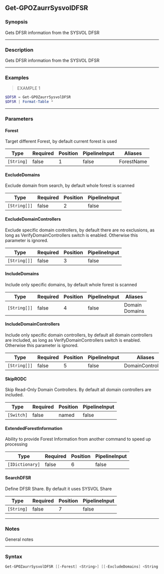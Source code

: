 Get-GPOZaurrSysvolDFSR
----------------------

### Synopsis
Gets DFSR information from the SYSVOL DFSR

---

### Description

Gets DFSR information from the SYSVOL DFSR

---

### Examples
> EXAMPLE 1

```PowerShell
$DFSR = Get-GPOZaurrSysvolDFSR
$DFSR | Format-Table *
```

---

### Parameters
#### **Forest**
Target different Forest, by default current forest is used

|Type      |Required|Position|PipelineInput|Aliases   |
|----------|--------|--------|-------------|----------|
|`[String]`|false   |1       |false        |ForestName|

#### **ExcludeDomains**
Exclude domain from search, by default whole forest is scanned

|Type        |Required|Position|PipelineInput|
|------------|--------|--------|-------------|
|`[String[]]`|false   |2       |false        |

#### **ExcludeDomainControllers**
Exclude specific domain controllers, by default there are no exclusions, as long as VerifyDomainControllers switch is enabled. Otherwise this parameter is ignored.

|Type        |Required|Position|PipelineInput|
|------------|--------|--------|-------------|
|`[String[]]`|false   |3       |false        |

#### **IncludeDomains**
Include only specific domains, by default whole forest is scanned

|Type        |Required|Position|PipelineInput|Aliases           |
|------------|--------|--------|-------------|------------------|
|`[String[]]`|false   |4       |false        |Domain<br/>Domains|

#### **IncludeDomainControllers**
Include only specific domain controllers, by default all domain controllers are included, as long as VerifyDomainControllers switch is enabled. Otherwise this parameter is ignored.

|Type        |Required|Position|PipelineInput|Aliases          |
|------------|--------|--------|-------------|-----------------|
|`[String[]]`|false   |5       |false        |DomainControllers|

#### **SkipRODC**
Skip Read-Only Domain Controllers. By default all domain controllers are included.

|Type      |Required|Position|PipelineInput|
|----------|--------|--------|-------------|
|`[Switch]`|false   |named   |false        |

#### **ExtendedForestInformation**
Ability to provide Forest Information from another command to speed up processing

|Type           |Required|Position|PipelineInput|
|---------------|--------|--------|-------------|
|`[IDictionary]`|false   |6       |false        |

#### **SearchDFSR**
Define DFSR Share. By default it uses SYSVOL Share

|Type      |Required|Position|PipelineInput|
|----------|--------|--------|-------------|
|`[String]`|false   |7       |false        |

---

### Notes
General notes

---

### Syntax
```PowerShell
Get-GPOZaurrSysvolDFSR [[-Forest] <String>] [[-ExcludeDomains] <String[]>] [[-ExcludeDomainControllers] <String[]>] [[-IncludeDomains] <String[]>] [[-IncludeDomainControllers] <String[]>] [-SkipRODC] [[-ExtendedForestInformation] <IDictionary>] [[-SearchDFSR] <String>] [<CommonParameters>]
```
